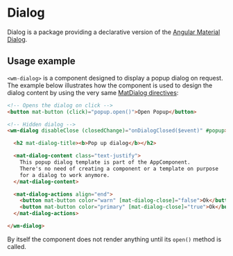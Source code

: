# Dialog 
Dialog is a package providing a declarative version of the [Angular Material Dialog](https://material.angular.io/components/dialog/api). 

## Usage example
`<wm-dialog>` is a component designed to display a popup dialog on request. The example below illustrates how the component is used to design the dialog content by using the very same [MatDialog directives](https://material.angular.io/components/dialog/api#directives): 

```html
<!-- Opens the dialog on click -->
<button mat-button (click)="popup.open()">Open Popup</button>

<!-- Hidden dialog -->
<wm-dialog disableClose (closedChange)="onDialogClosed($event)" #popup>

  <h2 mat-dialog-title><b>Pop up dialog</b></h2>

  <mat-dialog-content class="text-justify">
    This popup dialog template is part of the AppComponent.
    There's no need of creating a component or a template on purpose
    for a dialog to work anymore.
  </mat-dialog-content>

  <mat-dialog-actions align="end">
    <button mat-button color="warn" [mat-dialog-close]="false">Ok</button>
    <button mat-button color="primary" [mat-dialog-close]="true">Ok</button>
  </mat-dialog-actions>

</wm-dialog>
```
By itself the component does not render anything until its `open()` method is called.
